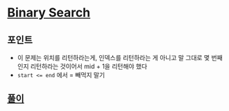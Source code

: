 # [Binary Search](https://level.goorm.io/exam/43064/binary-search/quiz/1)

## 포인트
- 이 문제는 위치를 리턴하라는게, 인덱스를 리턴하라는 게 아니고 말 그대로 몇 번째인지 리턴하라는 것이어서 mid + 1을 리턴해야 했다
- `start <= end` 에서 = 빼먹지 말기

## [풀이](./index.py)
